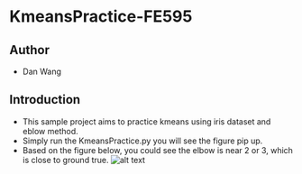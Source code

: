 # KmeansPractice-FE595
## Author
* Dan Wang
## Introduction
* This sample project aims to practice kmeans using iris dataset and eblow method.
* Simply run the KmeansPractice.py you will see the figure pip up.
* Based on the figure below, you could see the elbow is near 2 or 3, which is close to ground true.
![alt text](https://github.com/william0423118/KmeansPractice-FE595/KmeansElbow.jpeg)
